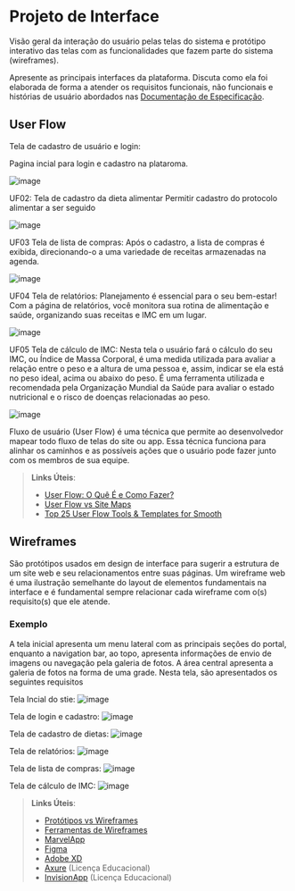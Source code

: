 
# Projeto de Interface

Visão geral da interação do usuário pelas telas do sistema e protótipo interativo das telas com as funcionalidades que fazem parte do sistema (wireframes).

 Apresente as principais interfaces da plataforma. Discuta como ela foi elaborada de forma a atender os requisitos funcionais, não funcionais e histórias de usuário abordados nas <a href="2-Especificação do Projeto.md"> Documentação de Especificação</a>.

## User Flow

Tela de cadastro de usuário e login:

Pagina incial para login e cadastro na plataroma.

![image](https://github.com/user-attachments/assets/05668f80-fc2c-4a64-b1ed-c2d36b6e9c08)

UF02: Tela de cadastro da dieta alimentar
Permitir cadastro do protocolo alimentar a ser seguido 

![image](https://github.com/user-attachments/assets/c5e82d99-a653-4d68-b2f0-84061daf36bf)

UF03 Tela de lista de compras:
Após o cadastro, a lista de compras é exibida, direcionando-o a uma variedade de receitas armazenadas na agenda.

![image](https://github.com/user-attachments/assets/e0ee6669-7e44-4df1-9355-30e77dcf1767)

UF04 Tela de relatórios:
Planejamento é essencial para o seu bem-estar! Com a página de relatórios, você monitora sua rotina de alimentação e saúde, organizando suas receitas e IMC em um lugar.

![image](https://github.com/user-attachments/assets/f9c00635-9408-4287-9f40-2390957462d3)

UF05 Tela de cálculo de IMC:
Nesta tela o usuário fará o cálculo do seu IMC, ou Índice de Massa Corporal, é uma medida utilizada para avaliar a relação entre o peso e a altura de uma pessoa e, assim, indicar se ela está no peso ideal, acima ou abaixo do peso. É uma ferramenta utilizada e recomendada pela Organização Mundial da Saúde para avaliar o estado nutricional e o risco de doenças relacionadas ao peso.

![image](https://github.com/user-attachments/assets/b29eb8c9-773e-420f-872d-e4ac75f4bcfd)


Fluxo de usuário (User Flow) é uma técnica que permite ao desenvolvedor mapear todo fluxo de telas do site ou app. Essa técnica funciona para alinhar os caminhos e as possíveis ações que o usuário pode fazer junto com os membros de sua equipe.

> **Links Úteis**:
> - [User Flow: O Quê É e Como Fazer?](https://medium.com/7bits/fluxo-de-usu%C3%A1rio-user-flow-o-que-%C3%A9-como-fazer-79d965872534)
> - [User Flow vs Site Maps](http://designr.com.br/sitemap-e-user-flow-quais-as-diferencas-e-quando-usar-cada-um/)
> - [Top 25 User Flow Tools & Templates for Smooth](https://www.mockplus.com/blog/post/user-flow-tools)


## Wireframes

São protótipos usados em design de interface para sugerir a estrutura de um site web e seu relacionamentos entre suas páginas. Um wireframe web é uma ilustração semelhante do layout de elementos fundamentais na interface e é fundamental sempre relacionar cada wireframe com o(s) requisito(s) que ele atende.

### Exemplo

A tela inicial apresenta um menu lateral com as principais seções do portal, enquanto a navigation bar, ao topo, apresenta informações de envio de imagens ou navegação pela galeria de fotos. A área central apresenta a galeria de fotos na forma de uma grade. Nesta tela, são apresentados os seguintes requisitos

Tela Incial do stie:
![image](https://github.com/user-attachments/assets/d7099921-7c07-4154-a206-21ed22c99063)

Tela de login e cadastro:
![image](https://github.com/user-attachments/assets/c2778d49-ad99-4a82-8a65-ddace00f3be3)

Tela de cadastro de dietas:
![image](https://github.com/user-attachments/assets/02d3e61e-c004-4c83-9940-fd9eab839b53)

Tela de relatórios:
![image](https://github.com/user-attachments/assets/471f3e60-cf8e-43a9-a08f-3e33c4f4ae92)

Tela de lista de compras:
![image](https://github.com/user-attachments/assets/99beedec-4e6e-4261-b954-9ce9fba2acf5)

Tela de cálculo de IMC:
![image](https://github.com/user-attachments/assets/b9e21d29-68da-4440-a24d-8120d53d518d)


 
> **Links Úteis**:
> - [Protótipos vs Wireframes](https://www.nngroup.com/videos/prototypes-vs-wireframes-ux-projects/)
> - [Ferramentas de Wireframes](https://rockcontent.com/blog/wireframes/)
> - [MarvelApp](https://marvelapp.com/developers/documentation/tutorials/)
> - [Figma](https://www.figma.com/)
> - [Adobe XD](https://www.adobe.com/br/products/xd.html#scroll)
> - [Axure](https://www.axure.com/edu) (Licença Educacional)
> - [InvisionApp](https://www.invisionapp.com/) (Licença Educacional)
